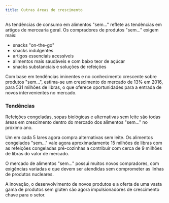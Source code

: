 ```yaml
---
title: Outras áreas de crescimento
---
```


As tendências de consumo em alimentos "sem..." reflete as tendências em artigos de mercearia geral. Os compradores de produtos "sem..." exigem mais:

- snacks "on-the-go"
- snacks indulgentes
- artigos essenciais acessíveis
- alimentos mais saudáveis e com baixo teor de açúcar
- snacks substanciais e soluções de refeições

Com base em tendências iminentes e no conhecimento crescente sobre produtos "sem...", estima-se um crescimento do mercado de 13% em 2016, para 531 milhões de libras, o que oferece oportunidades para a entrada de novos intervenientes no mercado.

### Tendências

Refeições congeladas, sopas biológicas e alternativas sem leite são todas áreas em crescimento dentro do mercado dos alimentos "sem..." no próximo ano.

Um em cada 5 lares agora compra alternativas sem leite. Os alimentos congelados "sem..." vale agora aproximadamente 15 milhões de libras com as refeições congeladas pré-cozinhas a contribuir com cerca de 9 milhões de libras do valor de mercado.

O mercado de alimentos "sem..." possui muitos novos compradores, com exigências variadas e que devem ser atendidas sem comprometer as linhas de produtos nucleares.

A inovação, o desenvolvimento de novos produtos e a oferta de uma vasta gama de produtos sem glúten são agora impulsionadores de crescimento chave para o setor.
